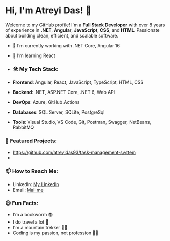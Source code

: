 # Hi, I'm Atreyi Das! 👋

Welcome to my GitHub profile! I'm a **Full Stack Developer** with over 8 years of experience in **.NET**, **Angular**, **JavaScript**, **CSS**, and **HTML**. Passionate about building clean, efficient, and scalable software.

- 🔭 I’m currently working with .NET Core, Angular 16
- 🌱 I’m learning React

- ### 🛠️ My Tech Stack:
- **Frontend**: Angular, React, JavaScript, TypeScript, HTML, CSS
- **Backend**: .NET, ASP.NET Core, .NET 6, Web API
- **DevOps**: Azure, GitHub Actions
- **Databases**: SQL Server, SQLite, PostgreSql
- **Tools**: Visual Studio, VS Code, Git, Postman, Swagger, NetBeans, RabbitMQ

### 🌟 Featured Projects:
- https://github.com/atreyidas93/task-management-system
- 

### 📫 How to Reach Me:
- LinkedIn: [My LinkedIn](https://www.linkedin.com/in/atreyi-das-008578110/)
- Email: [Mail me](atreyi.das1993@gmail.com)


### 😄 Fun Facts:
- I’m a bookworm 📚
- I do travel a lot 🚓
- I'm a mountain trekker 🚶‍♀️
- Coding is my passion, not profession 👩‍💻
